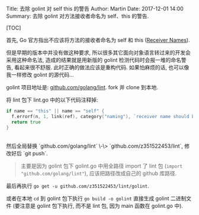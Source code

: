 Title: 去除 golint 对 self this 的警告
Author: Martin
Date: 2017-12-01 14:00
Summary: 去除 golint 对方法接收者命名为 self、this 的警告.

[TOC]

首先, Go 官方指出不应该将方法的接收者命名为 self 和 this ([Receiver Names](https://github.com/golang/go/wiki/CodeReviewComments#receiver-names)).

但是早期的版本中并没有做这种要求, 所以很多其它面向对象语言转过来的开发会采用这种命名法, 造成的结果就是用新版的 golint 检测代码时会报一堆的命名警告, 看起来很不舒服. 此时正确的做法应该是重构代码. 如果怕麻烦的话, 也可以像我一样修改 golint 的源代码...

golint 项目地址是: [github.com/golang/lint](https://github.com/golang/lint). fork 并 clone 到本地.

将 lint 包下 lint.go 中的以下代码注释掉:

```go
if name == "this" || name == "self" {
  f.errorf(n, 1, link(ref), category("naming"), `receiver name should be a reflection of its identity; don't use generic names such as "this" or "self"`)
  return true
}
```
<br>
然后全局替换 `github.com/golang/lint` \-\> `github.com/z351522453/lint`, 修改好后 `git push`.

> 主要是因为 golint 包下 golint.go 中用全路径 import 了 lint 包 (`import "github.com/golang/lint"`), 应该把路径改成自己的 github 库路径.

最后再执行 `go get -u github.com/z351522453/lint/golint`.

或者在本地 `cd` 到 golint 包下执行 `go build -o golint` 直接生成 golint 二进制文件 (要注意是 golint 包下执行, 而不是 lint 包, 因为 main 函数在 golint.go 中).
